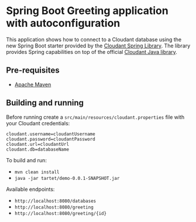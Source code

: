 # Spring Boot Greeting application with autoconfiguration

This application shows how to connect to a Cloudant database using the new Spring Boot starter provided by the [Cloudant Spring Library](https://github.com/cloudant-labs/cloudant-springofficial). The library provides Spring capabilities on top of the official [Cloudant Java library](https://github.com/cloudant/java-cloudant).

## Pre-requisites

* [Apache Maven](https://maven.apache.org/)

## Building and running

Before running create a `src/main/resources/cloudant.properties` file with your Cloudant credentials:

~~~
cloudant.username=cloudantUsername
cloudant.password=cloudantPassword
cloudant.url=cloudantUrl
cloudant.db=databaseName
~~~

To build and run:

* `mvn clean install`
* `java -jar tartet/demo-0.0.1-SNAPSHOT.jar`

Available endpoints:

* `http://localhost:8080/databases`
* `http://localhost:8080/greeting`
* `http://localhost:8080/greeting/{id}`
